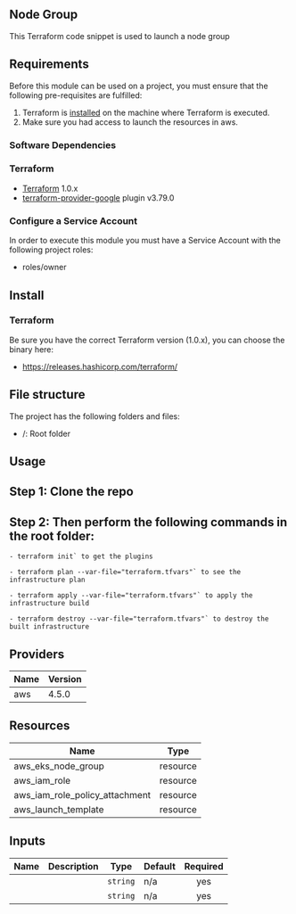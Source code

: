 ## Node Group

This Terraform code snippet is used to launch a node group

## Requirements

Before this module can be used on a project, you must ensure that the following pre-requisites are fulfilled:

1. Terraform is [installed](#software-dependencies) on the machine where Terraform is executed.
2. Make sure you had access to launch the resources in aws.


### Software Dependencies
### Terraform
- [Terraform](https://www.terraform.io/downloads.html) 1.0.x
- [terraform-provider-google](https://github.com/terraform-providers/terraform-provider-google) plugin v3.79.0

### Configure a Service Account
In order to execute this module you must have a Service Account with the
following project roles:
- roles/owner

## Install

### Terraform
Be sure you have the correct Terraform version (1.0.x), you can choose the binary here:
- https://releases.hashicorp.com/terraform/

## File structure
The project has the following folders and files:

- /: Root folder
 
## Usage

## Step 1: Clone the repo
## Step 2: Then perform the following commands in the root folder:
```
- terraform init` to get the plugins
```

```
- terraform plan --var-file="terraform.tfvars"` to see the infrastructure plan
```

```
- terraform apply --var-file="terraform.tfvars"` to apply the infrastructure build
```

```
- terraform destroy --var-file="terraform.tfvars"` to destroy the built infrastructure
```

## Providers
| Name | Version |
|------|---------|
| aws  | 4.5.0 |

## Resources

| Name | Type |
|------|------|
| aws_eks_node_group  | resource |
| aws_iam_role | resource |
| aws_iam_role_policy_attachment | resource |
| aws_launch_template | resource |


## Inputs

| Name | Description | Type | Default | Required |
|------|-------------|------|---------|:--------:|
|  |  | `string` | n/a | yes |
|  |  | `string` | n/a | yes |
